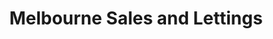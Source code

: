 ---
title: "Melbourne Sales and Lettings"
url: /derby/melbourne-sales-and-lettings/
shop: estate agent
---